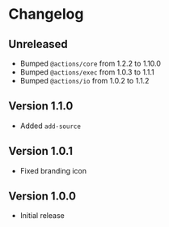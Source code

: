 # Changelog

## Unreleased

- Bumped `@actions/core` from 1.2.2 to 1.10.0
- Bumped `@actions/exec` from 1.0.3 to 1.1.1
- Bumped `@actions/io` from 1.0.2 to 1.1.2

## Version 1.1.0

- Added `add-source`

## Version 1.0.1

- Fixed branding icon

## Version 1.0.0

- Initial release

